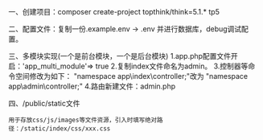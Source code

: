 一、创建项目：composer create-project topthink/think=5.1.* tp5

二、配置文件：复制一份.example.env -> .env 并进行数据库，debug调试配置。

三、多模块实现(一个是前台模块，一个是后台模块)
1.app.php配置文件开启：'app_multi_module'=> true
2.复制index文件命名为admin。
3.控制器等命令空间修改为如下：
"namespace app\index\controller;"改为 "namespace app\admin\controller;"
4.路由新建文件：admin.php

四、/public/static文件

    用于存放css/js/images等文件资源，引入时填写绝对路径：/static/index/css/xxx.css